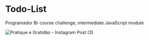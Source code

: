 # Todo-List
Programador Br course challenge, intermediate JavaScript module

![Pratique e Gratidão - Instagram Post (3)](https://user-images.githubusercontent.com/77081114/138371326-9d2a26ef-d7f7-498e-a987-8837b1b6cf12.png)


